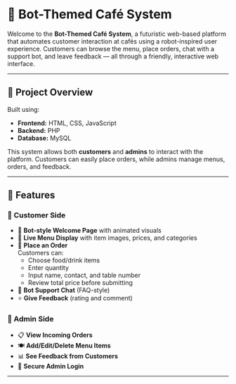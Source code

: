 # 🤖 Bot-Themed Café System

Welcome to the **Bot-Themed Café System**, a futuristic web-based platform that automates customer interaction at cafés using a robot-inspired user experience. Customers can browse the menu, place orders, chat with a support bot, and leave feedback — all through a friendly, interactive web interface.

---

## 🧠 Project Overview

Built using:
- **Frontend:** HTML, CSS, JavaScript
- **Backend:** PHP
- **Database:** MySQL

This system allows both **customers** and **admins** to interact with the platform. Customers can easily place orders, while admins manage menus, orders, and feedback.

---

## 🚀 Features

### 👥 Customer Side
- 🤖 **Bot-style Welcome Page** with animated visuals
- 📜 **Live Menu Display** with item images, prices, and categories
- 🛒 **Place an Order**  
  Customers can:
  - Choose food/drink items
  - Enter quantity
  - Input name, contact, and table number
  - Review total price before submitting
- 💬 **Bot Support Chat** (FAQ-style)
- ⭐ **Give Feedback** (rating and comment)

### 🔐 Admin Side
- 📋 **View Incoming Orders**
- 🍽️ **Add/Edit/Delete Menu Items**
- 📊 **See Feedback from Customers**
- 🔐 **Secure Admin Login**

---